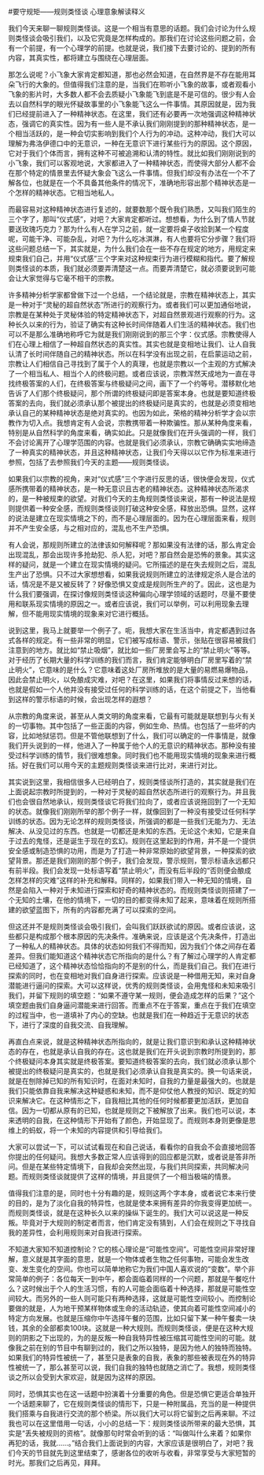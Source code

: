 #要守规矩——规则类怪谈 心理意象解读释义

我们今天来聊一聊规则类怪谈。这是一个相当有意思的话题。我们会讨论为什么规则类怪谈会吸引我们，以及它究竟是怎样构成的。那我们在讨论这些问题之前，会有一个前提，有一个心理学的前提。也就是说，我们接下去要讨论的、提到的所有内容，其真实性，都将建立与围绕在心理层面。

那怎么说呢？小飞象大家肯定都知道，那也必然会知道，在自然界是不存在能用耳朵飞行的大象的。但值得我们注意的是，当我们在聆听小飞象的故事，或者观看小飞象的影片时，大多数人都不会去质疑小飞象能飞到底是不是可信的。很少有人会去以自然科学的眼光怀疑故事里的小飞象能飞这么一件事情。其原因就是，因为我们已经提前进入了一种精神状态。在这里，我们还有必要再一次地强调这种精神状态，强调它的真实性。因为有一些人是不承认我们刚刚提到的那种精神状态，是一个相当活跃的，是一种会切实影响到我们个人行为的冲动。这种冲动，我们大可以理解为弗洛伊德口中的无意识，一种在无意识下进行某些行为的原因。这个原因，它对于我们个体而言，拥有这种不可被追溯和认清的特性。就比如我们刚刚说到的小飞象，我们可以客观地说，大家都进入了一种精神状态，而使得大部分人都不会在那个特定的情景里去怀疑大象会飞这么一件事情。但我们却没有办法在一个不了解各位，也就是在一个不具备其他条件的情况下，准确地形容出那个精神状态是一个怎样的精神状态。它相当地私人。

而最容易对这种精神状态进行复述的，就要数那个既令我们熟悉，又叫我们陌生的三个字了，那叫“仪式感”，对吧？大家肯定都听过。想想看，为什么到了情人节就要送玫瑰巧克力？那为什么有人在学习之前，就一定要将桌子收拾到某一个程度呢，可能干净、可能杂乱，对吧？为什么吃冰淇淋，有人也要将它分步骤？我们将这些问题总结一下，其实就是，为什么我们会在一些不存在规定的地方，用规定来规束我们自己，并用“仪式感”三个字来对这种规束行为进行模糊和指代。要了解规则类怪谈的本质，我们就必须要弄清楚这一点。而要弄清楚它，就必须要说到可能会让大家觉得与它毫不相干的宗教。

许多精神分析学家都曾做下过一个总结，一个结论就是，宗教在精神状态上，其实是一种对于“灵秘的超自然状态”所进行的观察行为。或者我们可以更加通俗地说，宗教是在某种处于灵秘体验的特定精神状态下，对超自然景观进行观察的行为。这种长久以来的行为，验证了确实有这种长时间伴随着人们生活的精神状态。我们也可以不是那么准确地称呼它为就是我们刚刚说到的那三个字：仪式感。宗教使得人们在心理上相信了一种超自然状态的真实性。其实也就是变相地让我们、让人自我认清了长时间伴随自己的精神状态。所以在科学没有出现之前，在启蒙运动之前，宗教让人们相信自己寻找到了属于个人的真理，也就是宗教以一个主观的方式解决了一个相当私人、相当个人的终极问题。或者应该说，宗教浑然天成地为一直在寻找终极答案的人们，在终极答案与终极疑问之间，画下了一个约等号。潜移默化地告诉了人们那个终极疑问，那个所谓的终极疑问即是答案本身。也就是要知道终极答案的去向，我们就必须承认那个被提出的终极疑问是真实的，也就是必须变相地承认自己的某种精神状态是绝对真实的。也因为如此，荣格的精神分析学才会以宗教作为切入点。我想肯定有人会说，宗教携带着一种欺骗性。那从某种角度来看，特别是从自然科学的角度来看，确实如此。只是就像我们在开头强调的一样，我们不会讨论离开了心理学范围的内容。也就是我们必须承认，宗教它确确实实地缔造了一种真实的精神状态，并且这种精神状态，让我们今天得以以它作为标准来进行参照，包括了去参照我们今天的主题——规则类怪谈。

如果我们以宗教的视角，来对“仪式感”三个字进行反思的话，很快便会发现，仪式感所携带着的精神状态，是一种无意识且古老的精神状态。这种精神状态所渴求的，是一种被规束的欲望。对我们今天的主角规则类怪谈来说，那有一种说法是规则提供着一种安全感，而规则类怪谈则打破这种安全感，释放出恐惧。显然，这样的说法是建立在现实情境之下的，而不是心理层面的。因为在心理层面来看，规则并不产生安全感，与之相对应的，混乱也不生产恐惧。

有人会说，那规则所建立的法律该如何解释呢？那如果没有法律的话，那么肯定会出现混乱，那会出现许多抢劫犯、杀人犯，对吧？那自然会是恐怖的景象。其实这样的疑问，就是一个建立在现实情境的疑问。它所描述的是在失去规则之后，混乱生产出了恐惧。只不过大家想想看，如果我说规则所建立的法律规定杀人是合法的话，情况是不是又被反转了？好像恐惧又变成是规则所生产的了。因此，这也是为什么我们要强调，在探讨像规则类怪谈这种偏向心理学领域的话题时，尽量不要使用和联系现实情境的原因之一。或者应该说，我们可以举例，可以利用现象去理解，但不能用现实情境的现象来对它进行概括。

说到这里，我马上就要举一个例子了。呃，我想大家在生活当中，肯定都遇到过各式各样的规定。有一些非常的明显，它们被写成标语、警示，张贴在很容易被我们注意到的地方。就比如“禁止吸烟”，就比如一些厂房里会写上的“禁止明火”等等。对于经历了长期大量的科学训练的我们而言，我们肯定能够明白厂房里写着的“禁止明火”，它意味的是什么？它意味着这处厂房所堆放的是大量的易燃易爆物品，因此会禁止明火，以免酿成灾难，对吧？在这里，如果我们将事情反过来想的话，也就是假如一个人他并没有接受过任何的科学训练的话，在这个前提之下，当他看到这样的警示标语的时候，会出现怎样的遐想？

从宗教的角度来说，甚至从人类文明的角度来看，它最有可能就是联想到与火有关的一切事物。其中包括了一些正面的内容，例如生命、热情。也包括了一些坏的内容，比如地狱惩罚。但是不管他联想到了什么，我们可以确定的一件事情是，就像我们开头说到的一样，他进入了一种属于他个人的无意识的精神状态。那种没有接受过科学训练的情节，我们很难想象。同时我们也不能用现实情境的现象来进行概括。好在我们可以用今天的主题规则类怪谈来进行比对，来进行对比。

其实说到这里，我相信很多人已经明白了，规则类怪谈所打造的，其实就是我们在上面说起宗教时所提到的，一种对于灵秘的超自然状态所进行的观察行为。并且我们也会很自然地承认，规则类怪谈它将我们拉向了，或者应该说拖回到了一个无知的状态。就像我们刚刚所举的那个例子一样，就像回到了一种没有接受过任何科学训练的状态。因为无论怎样的规则类怪谈，所强调的都是一些我们无能为力、无法解决、从没见过的东西。也就是一切都还是未知的东西。无论这个未知，它是来自于过去的鬼怪，还是诞生于现在的玄幻。规则在这里起到的作用，并不是一个提供安全感或制造恐惧的功用，而是为了打造一种非常原始的欲望背景，一种探索的欲望背景。那还是我们刚刚的那个例子，我们会发现，警示规则，警示标语永远都只有前半段。我们会发现一处标语写着“禁止明火”，而没有后半段的“否则便会酿成怎样怎样的灾难”这样的补充和解释。同样的，如果我们带入一种无知的情境，自然是会陷入一种对于未知进行探索和好奇的精神状态的。而规则类怪谈则搭建了一个无知的土壤，在他的情境下，一切的目的都变得未知了起来，意味着在规则所搭建的欲望蓝图下，所有的内容都充满了可以探索的空间。

但这还并不是规则类怪谈会吸引我们，会叫我们跃跃欲试的原因。或者应该说，这些都只是构成那个根本原因的先决条件。准确来说，应该是这个先决条件，打造出了一种私人的精神状态。具体的状态如何我们不得而知，因为我们个体之间存在着差异。但我们能知道这个精神状态它所指向的是什么？有了解过心理学的人肯定都已经知道了，这个精神状态恰恰指向的不是别的什么，而是我们自己。我们在进行探索的同时，也在变相地对我们自身进行探索。应该说是一种借用无知，来对自身潜能进行逼问的探索。大可以这样说，优秀的规则类怪谈，会用鬼怪和未知来吸引我们，并留下规则的填空题：“如果不遵守某一规则，便会造成怎样的后果？”这个填空题由我们自身逼问潜能来进行回答。而重点不在于答案，重点在于我们在填空的过程当中，也一道填补了内心的空缺。也就是我们在一种趋近于无意识的状态下，进行了深度的自我交流、自我理解。

再直白点来说，就是这种精神状态所指向的，就是让我们意识到和承认这种精神状态的存在，也就是承认自我的存在。这也就是我们在开头说到宗教时所提到的，那个终极疑问本身其实就是终极答案。要知道终极答案的去向，我们就必须承认那个被提出的终极疑问是真实的，也就是我们必须承认自我是真实的。换一句话来说，就是在刨除掉已知的所有知识时，在面对未知时，自我的力量是最强大的。也就是我们只能依靠自我来解决这种疑惑和未知，而不是仰仗他人教授的知识、既定的知识来解决它。在这种情形之下，自我相比其他的任何时候都要更加活跃，更加自信。因为一切都从原有的已知，也就是规则之下被解放了出来。我们也可以说，本来透明的自我，在这种情形下开始有了颜色，开始显现了。而规则本身则更像是思维上的蚂蚁，将一个未知的内容提供和引导给我们。

大家可以尝试一下，可以试试看现在和自己说话，看看你的自我会不会直接地回答你提出的任何疑问。我想大多数正常人应该得到的回应都是沉默，或者说是答非所问。但是在某些特定情境下，自我却会突然出现，与我们共同探索，共同解决问题。而规则类怪谈就提供了这样的情境，并且提供了一个相当极端的情景。

值得我们注意的是，同时也十分有趣的是，规则这两个字本身，或者说它本来行使的目的，是为了淡化自我的特异性，也就是使本来拥有差异的你我变得更加统一。而规则类怪谈，就是在这种长久以来的操纵下诞生的。我们大可以说这是一种反叛。毕竟对于大规则的制定者而言，他们肯定没有猜到，人们会在规则之下寻找自我的差异性，会利用规则来对自我进行探索。

不知道大家知不知道控制论？它的核心理论是“可能性空间”。可能性空间非常好理解，意义就是其字面的意思，就是一个物体或者生物之任何事物，可能会发生改变、发生变化的空间。你也可以简单地称它为我们中国人喜欢说的“变数”。举个非常简单的例子：各位每天一到中午，都会面临着同样的一个问题，那就是午餐吃什么？这时候出于个人的生活习惯，有的人可能会面临着十种选择，那就是可能性空间较大。而另外的一些人则可能只有两种选择，这就是可能性空间较小。而控制论要做的就是，人为地干预某样物体或生命的活动轨迹，使其向着可能性空间减小的特定方向发展。也就是压缩你中午选择午餐的范围，比如只留下某一种午餐卖一块钱，其余的全部都卖100块。这就是一种大规则。而规则类怪谈，便是在这种大规则的阴影之下出现的，为的是反叛一种自我特异性被压缩其可能性空间的可能。就像我之前在别的节目中有聊到过的，我们之所以独特，是因为他人的独特而独特。如果我们的特异性被统一了，甚至只是表象的自我，表象的那些被表现在外的特异性被统一了，那么甚至可以说，我们自我的独特也就随之消亡了。我想，规则类怪谈之所以会受到大家欢迎，就是因为这样的原因。

同时，恐惧其实也在这一话题中扮演着十分重要的角色。但是恐惧它更适合单独开一个话题来聊了，它在规则类怪谈的情形下，只是一种附属品，充当的是一种提供我们搭乘与自我进行交流的那个桥梁。所以我们大可以将它留到之后再来聊。不过我也可以在这里借用一句话，小小的总结一下：规则类怪谈所带来的最大恐惧，其实是“丢失被规则的资格”。就像那句时常会听到的话：“叫做叫什么来着？如果你再犯的话，我就……。”结合我们上面说到的内容，大家应该是很明白了，对吧？我们今天的节目就先到这里结束了，感谢各位的收听与收看，非常享受与大家短暂的时光。那我们之后再见，拜拜。